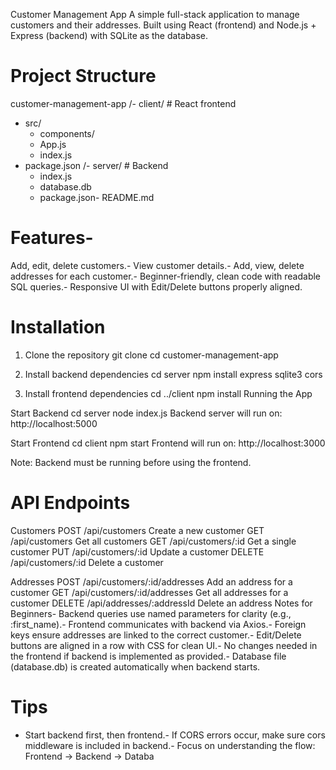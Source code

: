 Customer Management App
 A simple full-stack application to manage customers and their addresses.
 Built using React (frontend) and Node.js + Express (backend) with SQLite as the database.

# Project Structure
 customer-management-app
 /- client/       # React frontend
  - src/
    - components/
    - App.js
    - index.js
- package.json
/- server/       # Backend
  - index.js
  - database.db
  - package.json- README.md

# Features- 
 
 Add, edit, delete customers.- View customer details.- Add, view, delete addresses for each customer.- Beginner-friendly, clean code with readable SQL queries.- Responsive UI with Edit/Delete buttons properly aligned.

 # Installation
 1. Clone the repository
 git clone <repository-url>
 cd  customer-management-app

 2. Install backend dependencies
 cd server
 npm install express sqlite3 cors
 3. Install frontend dependencies
cd ../client
 npm install
 Running the App

 Start Backend
 cd server
 node index.js
 Backend server will run on: http://localhost:5000

 Start Frontend
 cd client
 npm start
 Frontend will run on: http://localhost:3000


 Note: Backend must be running before using the frontend.


# API Endpoints

 Customers
 POST   /api/customers      Create a new customer
 GET    /api/customers      Get all customers
 GET    /api/customers/:id  Get a single customer
 PUT    /api/customers/:id  Update a customer
 DELETE /api/customers/:id  Delete a customer

 Addresses
 POST   /api/customers/:id/addresses   Add an address for a customer
 GET    /api/customers/:id/addresses   Get all addresses for a customer
 DELETE /api/addresses/:addressId      Delete an address
 Notes for Beginners- Backend queries use named parameters for clarity (e.g., :first_name).- Frontend communicates with backend via Axios.- Foreign keys ensure addresses are linked to the correct customer.- Edit/Delete buttons are aligned in a row with CSS for clean UI.- No changes needed in the frontend if backend is implemented as provided.- Database file (database.db) is created automatically when backend starts.
 
# Tips
- Start backend first, then frontend.- If CORS errors occur, make sure cors middleware is included in backend.- Focus on understanding the flow: Frontend -> Backend -> Databa

